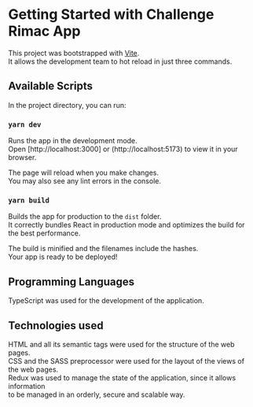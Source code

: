 # Getting Started with Challenge Rimac App

This project was bootstrapped with [Vite](https://vitejs.dev/guide/).\
It allows the development team to hot reload in just three commands.

## Available Scripts

In the project directory, you can run:

### `yarn dev`

Runs the app in the development mode.\
Open [http://localhost:3000] or (http://localhost:5173) to view it in your browser.

The page will reload when you make changes.\
You may also see any lint errors in the console.

### `yarn build`

Builds the app for production to the `dist` folder.\
It correctly bundles React in production mode and optimizes the build for the best performance.

The build is minified and the filenames include the hashes.\
Your app is ready to be deployed!

## Programming Languages

TypeScript was used for the development of the application.

## Technologies used

HTML and all its semantic tags were used for the structure of the web pages.\
CSS and the SASS preprocessor were used for the layout of the views of the web pages.\
Redux was used to manage the state of the application, since it allows information\
to be managed in an orderly, secure and scalable way.
